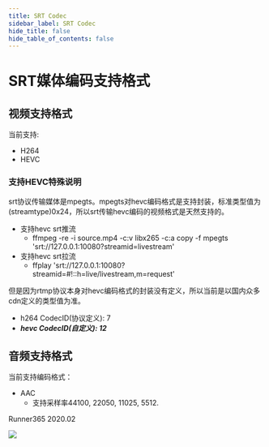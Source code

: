 ```yaml
---
title: SRT Codec
sidebar_label: SRT Codec
hide_title: false
hide_table_of_contents: false
---
```


# SRT媒体编码支持格式

## 视频支持格式

当前支持:
* H264
* HEVC

### 支持HEVC特殊说明

srt协议传输媒体是mpegts。mpegts对hevc编码格式是支持封装，标准类型值为(streamtype)0x24，所以srt传输hevc编码的视频格式是天然支持的。

* 支持hevc srt推流
    - ffmpeg -re -i source.mp4 -c:v libx265 -c:a copy -f mpegts 'srt://127.0.0.1:10080?streamid=livestream'
* 支持hevc srt拉流
    - ffplay 'srt://127.0.0.1:10080?streamid=#!::h=live/livestream,m=request' 


但是因为rtmp协议本身对hevc编码格式的封装没有定义，所以当前是以国内众多cdn定义的类型值为准。

* h264 CodecID(协议定义): 7
* _**hevc CodecID(自定义): 12**_

## 音频支持格式

当前支持编码格式：
* AAC
    - 支持采样率44100, 22050, 11025, 5512.


Runner365 2020.02

![](https://ossrs.net/gif/v1/sls.gif?site=ossrs.io&path=/lts/doc-zh-5/doc/srt-codec)


